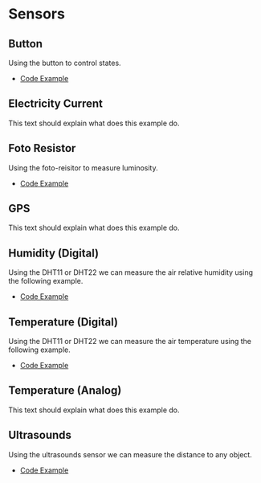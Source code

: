 # Sensors
## Button
Using the button to control states.
* [Code Example](button)

## Electricity Current
This text should explain what does this example do.

## Foto Resistor
Using the foto-reisitor to measure luminosity.
* [Code Example](foto-resistor)

## GPS
This text should explain what does this example do.

## Humidity (Digital)
Using the DHT11 or DHT22 we can measure the air relative humidity using the following example.
* [Code Example](humidity_digital)

## Temperature (Digital)
Using the DHT11 or DHT22 we can measure the air temperature using the following example.
* [Code Example](temperature_digital)

## Temperature (Analog)
This text should explain what does this example do.

## Ultrasounds
Using the ultrasounds sensor we can measure the distance to any object.
* [Code Example](ultrasounds)